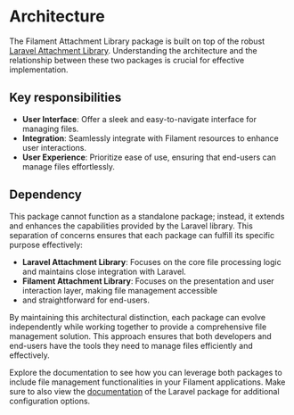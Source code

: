 # Architecture

The Filament Attachment Library package is built on top of the robust [Laravel Attachment Library](https://github.com/VanOns/laravel-attachment-library). Understanding
the architecture and the relationship between these two packages is crucial for effective implementation.

## Key responsibilities

- **User Interface**: Offer a sleek and easy-to-navigate interface for managing files.
- **Integration**: Seamlessly integrate with Filament resources to enhance user interactions.
- **User Experience**: Prioritize ease of use, ensuring that end-users can manage files effortlessly.

## Dependency

This package cannot function as a standalone package; instead, it extends and enhances the capabilities provided by the
Laravel library. This separation of concerns ensures that each package can fulfill its specific purpose effectively:

- **Laravel Attachment Library**: Focuses on the core file processing logic and maintains close integration with Laravel.
- **Filament Attachment Library**: Focuses on the presentation and user interaction layer, making file management accessible
- and straightforward for end-users.

By maintaining this architectural distinction, each package can evolve independently while working together to provide a
comprehensive file management solution. This approach ensures that both developers and end-users have the tools they need
to manage files efficiently and effectively.

Explore the documentation to see how you can leverage both packages to include file management functionalities in your
Filament applications. Make sure to also view the [documentation](https://github.com/VanOns/laravel-attachment-library/blob/master/docs/README.md)
of the Laravel package for additional configuration options.
